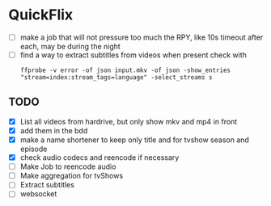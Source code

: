# QuickFlix

- [ ] make a job that will not pressure too much the RPY, like 10s timeout after each, may be during the night
- [ ] find a way to extract subtitles from videos when present check with
  ```
  ffprobe -v error -of json input.mkv -of json -show_entries "stream=index:stream_tags=language" -select_streams s
  ```

## TODO

- [x] List all videos from hardrive, but only show mkv and mp4 in front
- [x] add them in the bdd
- [x] make a name shortener to keep only title and for tvshow season and episode
- [x] check audio codecs and reencode if necessary
- [ ] Make Job to reencode audio
- [ ] Make aggregation for tvShows
- [ ] Extract subtitles
- [ ] websocket
